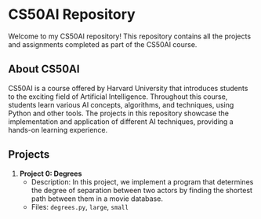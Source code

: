 # CS50AI Repository

Welcome to my CS50AI repository! This repository contains all the projects and assignments completed as part of the CS50AI course.

## About CS50AI

CS50AI is a course offered by Harvard University that introduces students to the exciting field of Artificial Intelligence. Throughout this course, students learn various AI concepts, algorithms, and techniques, using Python and other tools. The projects in this repository showcase the implementation and application of different AI techniques, providing a hands-on learning experience.

## Projects

1. **Project 0: Degrees**
   - Description: In this project, we implement a program that determines the degree of separation between two actors by finding the shortest path between them in a movie database.
   - Files: `degrees.py`, `large`, `small`
